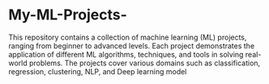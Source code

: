 # My-ML-Projects-
This repository contains a collection of machine learning (ML) projects, ranging from beginner to advanced levels. Each project demonstrates the application of different ML algorithms, techniques, and tools in solving real-world problems. The projects cover various domains such as classification, regression, clustering, NLP, and Deep learning model
